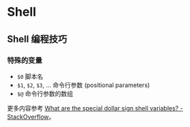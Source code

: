 # Shell

## Shell 编程技巧

### 特殊的变量

+ `$0` 脚本名
+ `$1`, `$2`, `$3`, ... 命令行参数 (positional parameters)
+ `$@` 命令行参数的数组

更多内容参考 [What are the special dollar sign shell variables? - StackOverflow](https://stackoverflow.com/questions/5163144/what-are-the-special-dollar-sign-shell-variables)。